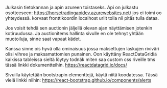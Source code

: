 Julkasin tietokannan ja apin azureen toistaseks.
Api on julkastu osotteeseen:
https://horsetradingapidev.azurewebsites.net/
jos ei toimi oo yhteydessä. korvaat fronttikoordin localhost urlit tolla nii pitäs tulla dataa.

Jos voisit tehdä sen auctionin jäljellä olevan ajan näyttämisen jotenkin kotiruudussa.
Ja auctionitems hallinta sivulle en ole tehnyt yhtään muotoiluja, sinne saat vapaat kädet.

Kanssa sinne ois hyvä olla ominaisuus jossa maksettujen laskujen riviväri olisi vihree ja maksamattomien punainen. 
Oon käyttäny ReactDataGridiä kaikissa tableissa sieltä löytyy todnäk miten saa custom css riveille tms tässä linkki dokumentteihin.
https://reactdatagrid.io/docs/

Sivuilla käytetään bootstrapin elementtejä, käytä niitä koodatessa. Tässä vielä linkki niihin:
https://react-bootstrap.github.io/components/alerts
